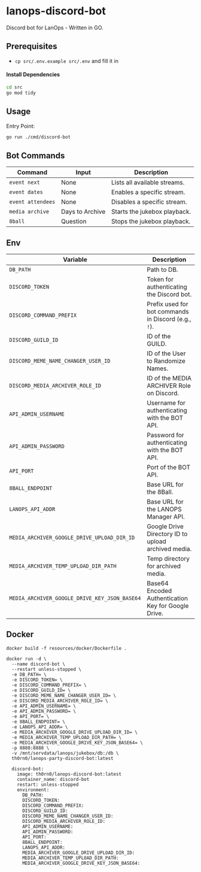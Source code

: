 # lanops-discord-bot

Discord bot for LanOps - Written in GO.

## Prerequisites

- ```cp src/.env.example src/.env``` and fill it in

#### Install Dependencies

```bash
cd src
go mod tidy
```

## Usage

Entry Point:
```bash
go run ./cmd/discord-bot
```

## Bot Commands

| Command           | Input           | Description                  |
|-------------------|-----------------|------------------------------|
| `event next`      | None            | Lists all available streams. |
| `event dates`     | None            | Enables a specific stream.   |
| `event attendees` | None            | Disables a specific stream.  |
| `media archive`   | Days to Archive | Starts the jukebox playback. |
| `8ball`           | Question        | Stops the jukebox playback.  |

## Env

| Variable                                      | Description                                          |
|-----------------------------------------------|------------------------------------------------------|
| `DB_PATH`                                     | Path to DB.                                          |
| `DISCORD_TOKEN`                               | Token for authenticating the Discord bot.            |
| `DISCORD_COMMAND_PREFIX`                      | Prefix used for bot commands in Discord (e.g., `!`). |
| `DISCORD_GUILD_ID`                            | ID of the GUILD.                                     |
| `DISCORD_MEME_NAME_CHANGER_USER_ID`           | ID of the User to Randomize Names.                   |
| `DISCORD_MEDIA_ARCHIVER_ROLE_ID`              | ID of the MEDIA ARCHIVER Role on Discord.            |
| `API_ADMIN_USERNAME`                          | Username for authenticating with the BOT API.        |
| `API_ADMIN_PASSWORD`                          | Password for authenticating with the BOT API.        |
| `API_PORT`                                    | Port of the BOT API.                                 |
| `8BALL_ENDPOINT`                              | Base URL for the 8Ball.                              |
| `LANOPS_API_ADDR`                             | Base URL for the LANOPS Manager API.                 |
| `MEDIA_ARCHIVER_GOOGLE_DRIVE_UPLOAD_DIR_ID`   | Google Drive Directory ID to upload archived media.  |
| `MEDIA_ARCHIVER_TEMP_UPLOAD_DIR_PATH`         | Temp directory for archived media.                   |
| `MEDIA_ARCHIVER_GOOGLE_DRIVE_KEY_JSON_BASE64` | Base64 Encoded Authentication Key for Google Drive.  |

## Docker

```docker build -f resources/docker/Dockerfile .```

```
docker run -d \
  --name discord-bot \
  --restart unless-stopped \
  -e DB_PATH= \
  -e DISCORD_TOKEN= \
  -e DISCORD_COMMAND_PREFIX= \
  -e DISCORD_GUILD_ID= \
  -e DISCORD_MEME_NAME_CHANGER_USER_ID= \
  -e DISCORD_MEDIA_ARCHIVER_ROLE_ID= \
  -e API_ADMIN_USERNAME= \
  -e API_ADMIN_PASSWORD= \
  -e API_PORT= \
  -e 8BALL_ENDPOINT= \
  -e LANOPS_API_ADDR= \
  -e MEDIA_ARCHIVER_GOOGLE_DRIVE_UPLOAD_DIR_ID= \
  -e MEDIA_ARCHIVER_TEMP_UPLOAD_DIR_PATH= \
  -e MEDIA_ARCHIVER_GOOGLE_DRIVE_KEY_JSON_BASE64= \
  -p 8888:8888 \
  -v /mnt/servdata/lanops/jukebox/db:/db \
  th0rn0/lanops-party-discord-bot:latest
```

```
  discord-bot:
    image: th0rn0/lanops-discord-bot:latest
    container_name: discord-bot
    restart: unless-stopped
    environment:
      DB_PATH: 
      DISCORD_TOKEN: 
      DISCORD_COMMAND_PREFIX: 
      DISCORD_GUILD_ID: 
      DISCORD_MEME_NAME_CHANGER_USER_ID: 
      DISCORD_MEDIA_ARCHIVER_ROLE_ID: 
      API_ADMIN_USERNAME: 
      API_ADMIN_PASSWORD: 
      API_PORT: 
      8BALL_ENDPOINT: 
      LANOPS_API_ADDR: 
      MEDIA_ARCHIVER_GOOGLE_DRIVE_UPLOAD_DIR_ID: 
      MEDIA_ARCHIVER_TEMP_UPLOAD_DIR_PATH: 
      MEDIA_ARCHIVER_GOOGLE_DRIVE_KEY_JSON_BASE64: 
```